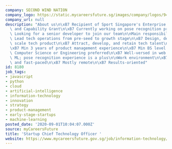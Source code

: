 ```yaml
---
company: SECOND WIND NATION
company_logo: https://static.mycareersfuture.sg/images/company/logos/9441bad73d2afc8f139ffdf8b22956e0/SECOND%20WIND%20NATION.png
company_url: null
description: "About us\n\xB7 Recipient of Sport Singapore's Enterprise Innovation\
  \ and Capability Grant\n\xB7 Currently working on pose recognition product\n\xB7\
  \ Looking for a senior developer to join our team\n\nMain responsibilities\n\xB7\
  \ Lead tech operations from pre-seed to growth stage\n\xB7 Design, develop, and\
  \ scale tech product\n\xB7 Attract, develop, and retain tech talent\n\nRequirements\n\
  \xB7 Min 3 years of product management experience\n\xB7 Min BS level technical degree;\
  \ Computer Science or Engineering preferred\n\xB7 Well-versed in web dev and/or\
  \ ML; pose recognition experience is a plus\n\nWork environment\n\xB7 Demanding\
  \ and fast-paced\n\xB7 Mostly remote\n\xB7 Results-oriented"
id: 8180
job_tags:
- javascript
- python
- cloud
- artificial-intelligence
- information-technology
- innovation
- strategy
- product-management
- early-stage-startups
- machine-learning
posted_date: '2020-09-01T10:04:07.000Z'
source: myCareersFuture
title: 'Startup Chief Technology Officer '
website: https://www.mycareersfuture.gov.sg/job/information-technology/startup-chief-technology-officer-second-wind-nation-221ab95a596da99683f0c1cf3c3bb52f
---
```

